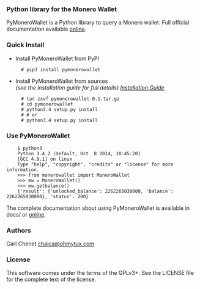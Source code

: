### Python library for the Monero Wallet

PyMoneroWallet is a Python library to query a Monero wallet.
Full official documentation available [online](https://pymonerowallet.readthedocs.org/en/latest/).

### Quick Install

* Install PyMoneroWallet from PyPI

        # pip3 install pymonerowallet

* Install PyMoneroWallet from sources    
  *(see the installation guide for full details)
  [Installation Guide](http://pymonerowallet.readthedocs.org/en/latest/install.html)*
  

        # tar zxvf pymonerowallet-0.1.tar.gz
        # cd pymonerowallet
        # python3.4 setup.py install
        # # or
        # python3.4 setup.py install

### Use PyMoneroWallet

        $ python3
        Python 3.4.2 (default, Oct  8 2014, 10:45:20) 
        [GCC 4.9.1] on linux
        Type "help", "copyright", "credits" or "license" for more information.
        >>> from monerowallet import MoneroWallet
        >>> mw = MoneroWallet()
        >>> mw.getbalance()
        {'result': {'unlocked_balance': 2262265030000, 'balance': 2262265030000}, 'status': 200}

The complete documentation about using PyMoneroWallet is available in docs/ or [online](https://pymonerowallet.readthedocs.org/en/latest).


### Authors

Carl Chenet <chaica@ohmytux.com>

### License

This software comes under the terms of the GPLv3+. See the LICENSE file for the complete text of the license.
